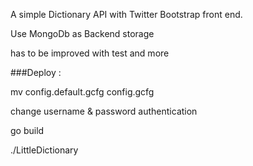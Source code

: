 A simple Dictionary API with Twitter Bootstrap front end.

Use MongoDb as Backend storage

has to be improved with test and more

###Deploy :

mv config.default.gcfg config.gcfg

change username & password authentication

go build 

./LittleDictionary